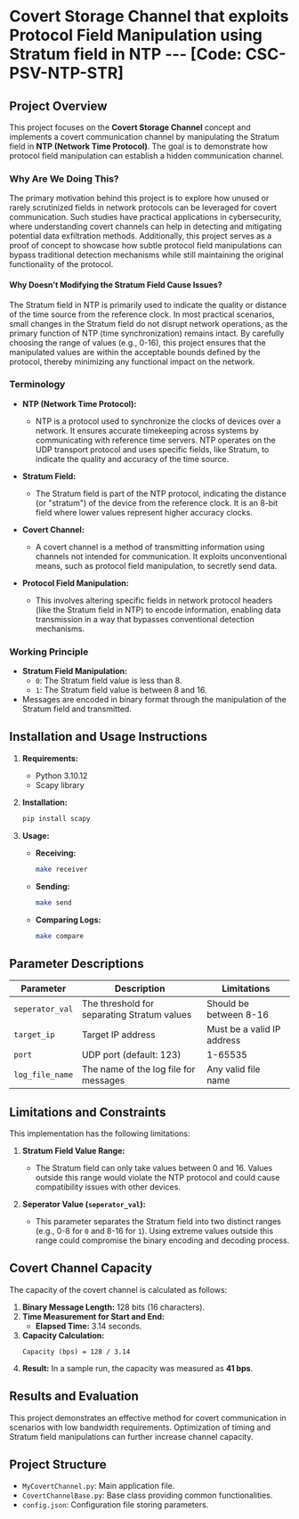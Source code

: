 # Covert Storage Channel that exploits Protocol Field Manipulation using Stratum field in NTP ---  [Code: CSC-PSV-NTP-STR]

  





## Project Overview
This project focuses on the **Covert Storage Channel** concept and implements a covert communication channel by manipulating the Stratum field in **NTP (Network Time Protocol)**. The goal is to demonstrate how protocol field manipulation can establish a hidden communication channel.

### Why Are We Doing This?
The primary motivation behind this project is to explore how unused or rarely scrutinized fields in network protocols can be leveraged for covert communication. Such studies have practical applications in cybersecurity, where understanding covert channels can help in detecting and mitigating potential data exfiltration methods. Additionally, this project serves as a proof of concept to showcase how subtle protocol field manipulations can bypass traditional detection mechanisms while still maintaining the original functionality of the protocol.

#### Why Doesn’t Modifying the Stratum Field Cause Issues?
The Stratum field in NTP is primarily used to indicate the quality or distance of the time source from the reference clock. In most practical scenarios, small changes in the Stratum field do not disrupt network operations, as the primary function of NTP (time synchronization) remains intact. By carefully choosing the range of values (e.g., 0-16), this project ensures that the manipulated values are within the acceptable bounds defined by the protocol, thereby minimizing any functional impact on the network. 

### Terminology
- **NTP (Network Time Protocol):**
  - NTP is a protocol used to synchronize the clocks of devices over a network. It ensures accurate timekeeping across systems by communicating with reference time servers. NTP operates on the UDP transport protocol and uses specific fields, like Stratum, to indicate the quality and accuracy of the time source.

- **Stratum Field:**
  - The Stratum field is part of the NTP protocol, indicating the distance (or "stratum") of the device from the reference clock. It is an 8-bit field where lower values represent higher accuracy clocks.

- **Covert Channel:**
  - A covert channel is a method of transmitting information using channels not intended for communication. It exploits unconventional means, such as protocol field manipulation, to secretly send data.

- **Protocol Field Manipulation:**
  - This involves altering specific fields in network protocol headers (like the Stratum field in NTP) to encode information, enabling data transmission in a way that bypasses conventional detection mechanisms.

### Working Principle
- **Stratum Field Manipulation:**
  - `0`: The Stratum field value is less than 8.
  - `1`: The Stratum field value is between 8 and 16.
- Messages are encoded in binary format through the manipulation of the Stratum field and transmitted.

## Installation and Usage Instructions

1. **Requirements:**
   - Python 3.10.12
   - Scapy library

2. **Installation:**
   ```bash
   pip install scapy
   ```

3. **Usage:**
   - **Receiving:**
     ```bash
     make receiver
     ```
   - **Sending:**
     ```bash
     make send
     ```
   - **Comparing Logs:**
     ```bash
     make compare
     ```

## Parameter Descriptions
| Parameter        | Description                                | Limitations          |
|------------------|--------------------------------------------|----------------------|
| `seperator_val`  | The threshold for separating Stratum values| Should be between 8-16 |
| `target_ip`      | Target IP address                          | Must be a valid IP address |
| `port`           | UDP port (default: 123)                    | 1-65535              |
| `log_file_name`  | The name of the log file for messages      | Any valid file name   |

## Limitations and Constraints
This implementation has the following limitations:

1. **Stratum Field Value Range:**
   - The Stratum field can only take values between 0 and 16. Values outside this range would violate the NTP protocol and could cause compatibility issues with other devices.

4. **Seperator Value (`seperator_val`):**
   - This parameter separates the Stratum field into two distinct ranges (e.g., 0-8 for `0` and 8-16 for `1`). Using extreme values outside this range could compromise the binary encoding and decoding process.

## Covert Channel Capacity
The capacity of the covert channel is calculated as follows:

1. **Binary Message Length:** 128 bits (16 characters).
2. **Time Measurement for Start and End:**
   - **Elapsed Time:** 3.14 seconds.
3. **Capacity Calculation:**
   ```
   Capacity (bps) = 128 / 3.14
   ```
4. **Result:** In a sample run, the capacity was measured as **41 bps**.

## Results and Evaluation
This project demonstrates an effective method for covert communication in scenarios with low bandwidth requirements. Optimization of timing and Stratum field manipulations can further increase channel capacity.

## Project Structure
- `MyCovertChannel.py`: Main application file.
- `CovertChannelBase.py`: Base class providing common functionalities.
- `config.json`: Configuration file storing parameters.